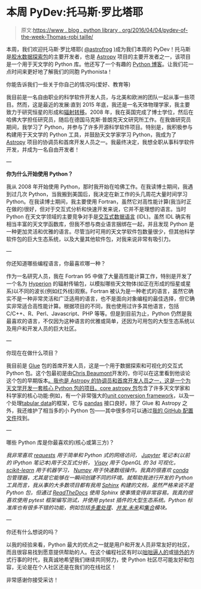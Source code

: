 # 本周 PyDev:托马斯·罗比塔耶

> 原文:[https://www . blog . python library . org/2016/04/04/pydev-of-the-week-Thomas-robi taille/](https://www.blog.pythonlibrary.org/2016/04/04/pydev-of-the-week-thomas-robitaille/)

本周，我们欢迎托马斯·罗比塔耶( [@astrofrog](http://twitter.com/astrofrog) )成为我们本周的 PyDev！托马斯是[胶水数据探索包](http://www.glueviz.org/en/stable/)的主要开发者，也是 [Astropy](http://astropy.org/) 项目的主要开发者之一，该项目是一个用于天文学的 Python 库。他还写了一个有趣的 [Python 博客](http://astrofrog.github.io/)。让我们花一点时间来更好地了解我们的同胞 Pythonista！

你能告诉我们一些关于你自己的情况吗(爱好、教育等)

我目前是一名自由职业的科学软件开发人员，与北美和欧洲的团队一起从事一些项目。然而，这是最近的发展:直到 2015 年底，我还是一名天体物理学家，我主要致力于研究恒星的形成和[辐射转移](https://en.wikipedia.org/wiki/Radiative_transfer)。2008 年，我在英国完成了博士学位，然后在哈佛大学担任研究员，随后在德国马克斯·普朗克天文研究所工作。在我做研究员期间，我学习了 Python，并参与了许多开源科学软件项目。特别是，我积极参与构建用于天文学的 Python 工具，并鼓励天文学家学习 Python，我成为了 [Astropy](http://astropy.org/) 项目的协调员和首席开发人员之一。我最终决定，我想全职从事科学软件开发，并成为一名自由开发者！

—

**你为什么开始使用 Python？**

我从 2008 年开始使用 Python，那时我开始在哈佛工作。在我读博士期间，我遇到过几次 Python，当我搬到美国后，我决定在新工作的头几周花大量时间学习 Python。在我读博士期间，我主要使用 Fortran，虽然它对高性能计算(我当时正在做的)很好，但对于交互式分析和快速开发来说，它并不是理想的语言。当时 Python 在天文学领域的主要竞争对手是[交互式数据语言](https://en.wikipedia.org/wiki/IDL_(programming_language)) (IDL)。虽然 IDL 确实有相当丰富的天文学函数库，但我不想与商业语言捆绑在一起，并且发现 Python 是一种更加灵活和优雅的语言。尽管当时可用的天文学软件包数量很少，但其他科学软件包的巨大生态系统，以及大量其他软件包，对我来说非常有吸引力。

—

你还知道哪些编程语言，你最喜欢哪一种？

作为一名研究人员，我在 Fortran 95 中做了大量高性能计算工作，特别是开发了一个名为 [Hyperion](http://hyperion-rt.org/) 的辐射传输包，以模拟哪些天文物体(如正在形成的恒星或星系)以不同的波长(例如红外线)观察。Fortran 被认为是一种老式的语言，虽然它确实不是一种非常灵活和广泛适用的语言，也不是面向对象编程的最佳选择，但它确实非常适合高性能计算。根据项目的不同，我也使用过许多其他语言，包括 C/C++、R、Perl、Javascript、PHP 等等。但是到目前为止，Python 仍然是我最喜欢的语言，不仅因为这种语言的优雅或简单，还因为可用包的大型生态系统以及用户和开发人员的巨大社区。

—

你现在在做什么项目？

我目前是 [Glue](http://www.glueviz.org/) 包的首席开发人员，这是一个用于数据探索和可视化的交互式 Python 包。这个包最初是由[Chris Beaumont](https://chrisbeaumont.org/)开发的，你可以在这里看到他谈论这个包的早期版本[。我也是 Astropy 的协调员和首席开发人员之一，这是一个为天文学开发一套核心 Python 包的项目。](https://vimeo.com/53378575)[core astropy 包](https://pypi.python.org/pypi/astropy)包含了许多天文学家和科学家的核心功能:例如，有一个非常强大的[unit conversion framework](http://docs.astropy.org/en/stable/units/index.html)，以及一个处理[tabular data](http://docs.astropy.org/en/stable/table/index.html)的框架，它与 [pandas](http://pandas.pydata.org/) 接口良好。除了 Glue 和 Astropy 之外，我还维护了相当多的小 Python 包——其中很多你可以通过[我的 GitHub 配置文件](https://github.com/astrofrog?tab=repositories)找到。

—

哪些 Python 库是你最喜欢的(核心或第三方)？

*我非常喜欢 [requests](http://docs.python-requests.org/en/latest/) 用于简单和 Python 式的网络访问， [Jupyter](http://jupyter.org/) 笔记本(以前的 IPython 笔记本)用于交互式分析， [Vispy](http://vispy.org/) 用于 OpenGL 的 3d 可视化， [scikit-learn](http://scikit-learn.org/) 用于机器学习， [Numpy](http://www.numpy.org/) 用于快速数组操作。我真的很喜欢 [conda](http://conda.pydata.org/docs/) 包管理器，尤其是它能够在一瞬间创建不同的环境。就帮助我进行开发的 Python 工具而言，我从事的大多数项目都有我用 [Sphinx](http://www.sphinx-doc.org/) 构建的文档，虽然严格来说不是 Python 包，但通过 [ReadTheDocs](https://readthedocs.org/) 使用 Sphinx 使事情变得非常容易。我真的很喜欢使用 pytest 框架编写测试，并使用 pytest 插件的大型生态系统。Python 标准库也有很多不错的功能，例如包括[多重处理](https://docs.python.org/3.5/library/multiprocessing.html)、[并发.未来](https://docs.python.org/3.5/library/concurrent.futures.html)和[集合](https://docs.python.org/3.5/library/collections.html)模块。*

—

你还有什么想说的吗？

以我的经验来看，Python 最大的优点之一就是用户和开发人员非常友好的社区，而且很容易找到愿意提供帮助的人。在这个编程社区有时以[咄咄逼人的](https://lkml.org/lkml/2015/9/3/428)或[排外的](http://ironholds.org/blog/down-and-out-in-statistical-computing/)方式行事的时代，我真诚地希望我们继续共同努力，使 Python 社区尽可能友好和包容，无论是在个人社区还是在我们的在线社区！

非常感谢你接受采访！